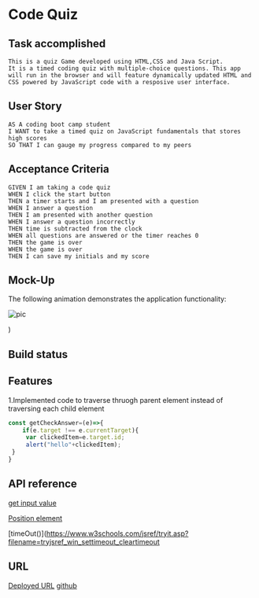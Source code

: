 # Code Quiz

## Task accomplished
    This is a quiz Game developed using HTML,CSS and Java Script.
    It is a timed coding quiz with multiple-choice questions. This app will run in the browser and will feature dynamically updated HTML and CSS powered by JavaScript code with a resposive user interface.

  ## User Story

```
AS A coding boot camp student
I WANT to take a timed quiz on JavaScript fundamentals that stores high scores
SO THAT I can gauge my progress compared to my peers
```

## Acceptance Criteria

```
GIVEN I am taking a code quiz
WHEN I click the start button
THEN a timer starts and I am presented with a question
WHEN I answer a question
THEN I am presented with another question
WHEN I answer a question incorrectly
THEN time is subtracted from the clock
WHEN all questions are answered or the timer reaches 0
THEN the game is over
WHEN the game is over
THEN I can save my initials and my score
```

## Mock-Up

The following animation demonstrates the application functionality:


![pic](./)


)




## Build status
## Features
1.Implemented code to traverse thruogh parent element instead of traversing each child element 
```javascript
const getCheckAnswer=(e)=>{
    if(e.target !== e.currentTarget){
     var clickedItem=e.target.id;
     alert("hello"+clickedItem);
 }
}
````
## API reference
[get input value](https://www.tabnine.com/academy/javascript/get-value-of-input/)

[Position element]( https://www.w3schools.com/css/css_positioning.as)

[timeOut()](https://www.w3schools.com/jsref/tryit.asp?filename=tryjsref_win_settimeout_cleartimeout


## URL
[Deployed URL](https://programer122223.github.io/Quiz-game-repo/)
[github ](https://github.com/PROGRAMER122223/Quiz-game-repo.git)
